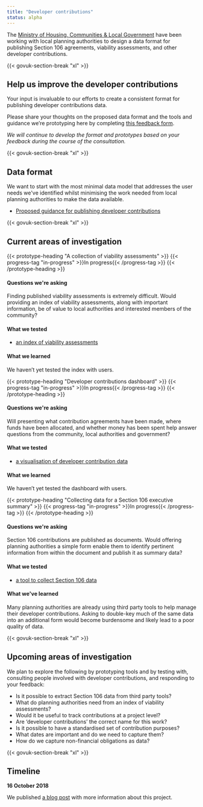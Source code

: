 ```yaml
---
title: "Developer contributions"
status: alpha
---
```


The [Ministry of Housing, Communities & Local Government](https://www.gov.uk/government/organisations/ministry-of-housing-communities-and-local-government) have been working with local planning authorities to design a data format for publishing Section 106 agreements, viability assessments, and other developer contributions.

{{< govuk-section-break "xl" >}}

## Help us improve the developer contributions

Your input is invaluable to our efforts to create a consistent format for publishing developer contributions data.

Please share your thoughts on the proposed data format and the tools and guidance we’re prototyping here by completing [this feedback form](https://goo.gl/forms/aVckvO6woUxUIEjF2).

_We will continue to develop the format and prototypes based on your feedback during the course of the consultation._

{{< govuk-section-break "xl" >}}

## Data format

We want to start with the most minimal data model that addresses the user needs we've identified whilst minimising the work needed from local planning authorities to make the data available. 

* [Proposed guidance for publishing developer contributions](https://digital-land.github.io/guidance/developer-contributions/)

{{< govuk-section-break "xl" >}}

## Current areas of investigation

{{< prototype-heading "A collection of viability assessments" >}}
  {{< progress-tag "in-progress" >}}In progress{{< /progress-tag >}}
{{< /prototype-heading >}}

#### Questions we're asking

Finding published viability assessments is extremely difficult. Would providing an index of viability assessments, along with important information, be of value to local authorities and interested members of the community?

#### What we tested

* [an index of viability assessments](https://section-106-prototype.cloudapps.digital/viability/)

#### What we learned

We haven’t yet tested the index with users.

{{< prototype-heading "Developer contributions dashboard" >}}
  {{< progress-tag "in-progress" >}}In progress{{< /progress-tag >}}
{{< /prototype-heading >}}

#### Questions we're asking

Will presenting what contribution agreements have been made, where funds have been allocated, and whether money has been spent help answer questions from the community, local authorities and government? 

#### What we tested

* [a visualisation of developer contribution data](https://section-106-prototype.cloudapps.digital/developer-contributions/section106-wide)

#### What we learned

We haven’t yet tested the dashboard with users.


{{< prototype-heading "Collecting data for a Section 106 executive summary" >}}
  {{< progress-tag "in-progress" >}}In progress{{< /progress-tag >}}
{{< /prototype-heading >}}

#### Questions we're asking

Section 106 contributions are published as documents. Would offering planning authorities a simple form enable them to identify pertinent information from within the document and publish it as summary data?

#### What we tested

* [a tool to collect Section 106 data](https://section-106-prototype.cloudapps.digital/create-section106)

#### What we've learned

Many planning authorities are already using third party tools to help manage their developer contributions. Asking to double-key much of the same data into an additional form would become burdensome and likely lead to a poor quality of data.

{{< govuk-section-break "xl" >}}

## Upcoming areas of investigation

We plan to explore the following by prototyping tools and by testing with, consulting people involved with developer contributions, and responding to your feedback:

* Is it possible to extract Section 106 data from third party tools?
* What do planning authorities need from an index of viability assessments?
* Would it be useful to track contributions at a project level?
* Are ‘developer contributions’ the correct name for this work?
* Is it possible to have a standardised set of contribution purposes?
* What dates are important and do we need to capture them?
* How do we capture non-financial obligations as data?

{{< govuk-section-break "xl" >}}

## Timeline

**16 October 2018**

We published [a blog post](https://mhclgdigital.blog.gov.uk/2018/10/16/making-developer-contributions-open-and-transparent/) with more information about this project.

